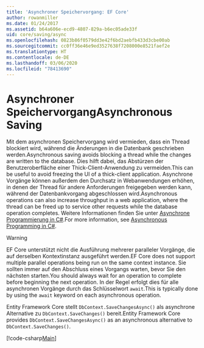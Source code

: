 ```yaml
---
title: 'Asynchroner Speichervorgang: EF Core'
author: rowanmiller
ms.date: 01/24/2017
ms.assetid: b64a606e-ecd9-4807-829a-b6ec05ade33f
uid: core/saving/async
ms.openlocfilehash: 0823b86f0579dd3e42f6bd2aebfb433d3cbe00ab
ms.sourcegitcommit: cc0ff36e46e9ed3527638f7208000e8521faef2e
ms.translationtype: HT
ms.contentlocale: de-DE
ms.lasthandoff: 03/06/2020
ms.locfileid: "78413690"
---
```

# <a name="asynchronous-saving"></a><span data-ttu-id="ae850-102">Asynchroner Speichervorgang</span><span class="sxs-lookup"><span data-stu-id="ae850-102">Asynchronous Saving</span></span>

<span data-ttu-id="ae850-103">Mit dem asynchronen Speichervorgang wird vermieden, dass ein Thread blockiert wird, während die Änderungen in die Datenbank geschrieben werden.</span><span class="sxs-lookup"><span data-stu-id="ae850-103">Asynchronous saving avoids blocking a thread while the changes are written to the database.</span></span> <span data-ttu-id="ae850-104">Dies hilft dabei, das Abstürzen der Benutzeroberfläche einer Thick-Client-Anwendung zu vermeiden.</span><span class="sxs-lookup"><span data-stu-id="ae850-104">This can be useful to avoid freezing the UI of a thick-client application.</span></span> <span data-ttu-id="ae850-105">Asynchrone Vorgänge können außerdem den Durchsatz in Webanwendungen erhöhen, in denen der Thread für andere Anforderungen freigegeben werden kann, während der Datenbankvorgang abgeschlossen wird.</span><span class="sxs-lookup"><span data-stu-id="ae850-105">Asynchronous operations can also increase throughput in a web application, where the thread can be freed up to service other requests while the database operation completes.</span></span> <span data-ttu-id="ae850-106">Weitere Informationen finden Sie unter [Asynchrone Programmierung in C#](https://docs.microsoft.com/dotnet/csharp/async).</span><span class="sxs-lookup"><span data-stu-id="ae850-106">For more information, see [Asynchronous Programming in C#](https://docs.microsoft.com/dotnet/csharp/async).</span></span>

> [!WARNING]  
> <span data-ttu-id="ae850-107">EF Core unterstützt nicht die Ausführung mehrerer paralleler Vorgänge, die auf derselben Kontextinstanz ausgeführt werden.</span><span class="sxs-lookup"><span data-stu-id="ae850-107">EF Core does not support multiple parallel operations being run on the same context instance.</span></span> <span data-ttu-id="ae850-108">Sie sollten immer auf den Abschluss eines Vorgangs warten, bevor Sie den nächsten starten.</span><span class="sxs-lookup"><span data-stu-id="ae850-108">You should always wait for an operation to complete before beginning the next operation.</span></span> <span data-ttu-id="ae850-109">In der Regel erfolgt dies für alle asynchronen Vorgänge durch das Schlüsselwort `await`.</span><span class="sxs-lookup"><span data-stu-id="ae850-109">This is typically done by using the `await` keyword on each asynchronous operation.</span></span>

<span data-ttu-id="ae850-110">Entity Framework Core stellt `DbContext.SaveChangesAsync()` als asynchrone Alternative zu `DbContext.SaveChanges()` bereit.</span><span class="sxs-lookup"><span data-stu-id="ae850-110">Entity Framework Core provides `DbContext.SaveChangesAsync()` as an asynchronous alternative to `DbContext.SaveChanges()`.</span></span>

[!code-csharp[Main](../../../samples/core/Saving/Async/Sample.cs#Sample)]

